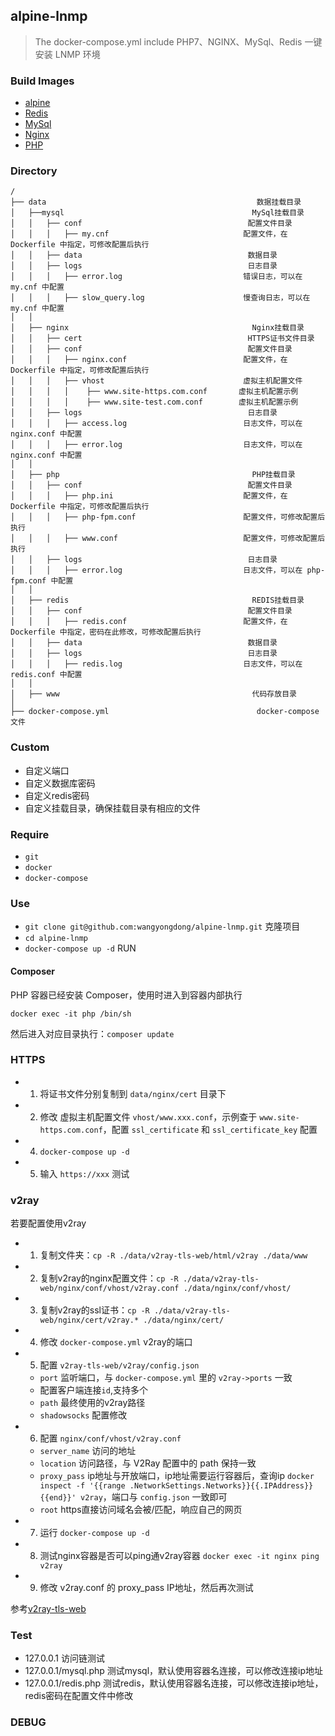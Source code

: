 ## alpine-lnmp
> The docker-compose.yml include PHP7、NGINX、MySql、Redis
> 一键安装 LNMP 环境 

### Build Images

- [alpine](https://github.com/wangyongdong/docker-alpine/tree/master/alpine)
- [Redis](https://github.com/wangyongdong/docker-alpine/tree/master/Redis)
- [MySql](https://github.com/wangyongdong/docker-alpine/tree/master/mysql)
- [Nginx](https://github.com/wangyongdong/docker-alpine/tree/master/nginx)
- [PHP](https://github.com/wangyongdong/docker-alpine/tree/master/php)


### Directory
```text
/
├── data                                               数据挂载目录
│   ├──mysql                                          MySql挂载目录
│   │   ├── conf                                     配置文件目录
│   │   │   ├── my.cnf                              配置文件，在 Dockerfile 中指定，可修改配置后执行
│   │   ├── data                                     数据目录
│   │   ├── logs                                     日志目录
│   │   │   ├── error.log                           错误日志，可以在 my.cnf 中配置
│   │   │   ├── slow_query.log                      慢查询日志，可以在 my.cnf 中配置
│   │ 
│   ├── nginx                                         Nginx挂载目录
│   │   ├── cert                                     HTTPS证书文件目录
│   │   ├── conf                                     配置文件目录
│   │   │   ├── nginx.conf                          配置文件，在 Dockerfile 中指定，可修改配置后执行
│   │   │   ├── vhost                               虚拟主机配置文件
│   │   │   │    ├── www.site-https.com.conf       虚拟主机配置示例
│   │   │   │    ├── www.site-test.com.conf        虚拟主机配置示例
│   │   ├── logs                                     日志目录
│   │   │   ├── access.log                          日志文件，可以在 nginx.conf 中配置
│   │   │   ├── error.log                           日志文件，可以在 nginx.conf 中配置
│   │ 
│   ├── php                                           PHP挂载目录
│   │   ├── conf                                     配置文件目录
│   │   │   ├── php.ini                             配置文件，在 Dockerfile 中指定，可修改配置后执行
│   │   │   ├── php-fpm.conf                        配置文件，可修改配置后执行
│   │   │   ├── www.conf                            配置文件，可修改配置后执行
│   │   ├── logs                                     日志目录
│   │   │   ├── error.log                           日志文件，可以在 php-fpm.conf 中配置
│   │   
│   ├── redis                                         REDIS挂载目录
│   │   ├── conf                                     配置文件目录
│   │   │   ├── redis.conf                          配置文件，在 Dockerfile 中指定，密码在此修改，可修改配置后执行
│   │   ├── data                                     数据目录
│   │   ├── logs                                     日志目录
│   │   │   ├── redis.log                           日志文件，可以在 redis.conf 中配置
│   │   
│   ├── www                                           代码存放目录
│
├── docker-compose.yml                                 docker-compose 文件
```

### Custom
    
- 自定义端口
- 自定义数据库密码
- 自定义redis密码
- 自定义挂载目录，确保挂载目录有相应的文件

### Require

- `git`
- `docker`
- `docker-compose`
    
### Use

- `git clone git@github.com:wangyongdong/alpine-lnmp.git` 克隆项目
- `cd alpine-lnmp`
- `docker-compose up -d` RUN

#### Composer
    
PHP 容器已经安装 Composer，使用时进入到容器内部执行

`docker exec -it php /bin/sh`

然后进入对应目录执行：`composer update`

### HTTPS
    
- 1. 将证书文件分别复制到 `data/nginx/cert` 目录下
- 2. 修改 虚拟主机配置文件 `vhost/www.xxx.conf`，示例查于 `www.site-https.com.conf`，配置 `ssl_certificate` 和 `ssl_certificate_key` 配置
- 4. `docker-compose up -d`
- 5. 输入 `https://xxx` 测试

### v2ray

若要配置使用v2ray
- 1. 复制文件夹：`cp -R ./data/v2ray-tls-web/html/v2ray ./data/www`
- 2. 复制v2ray的nginx配置文件：`cp -R ./data/v2ray-tls-web/nginx/conf/vhost/v2ray.conf ./data/nginx/conf/vhost/`
- 3. 复制v2ray的ssl证书：`cp -R ./data/v2ray-tls-web/nginx/cert/v2ray.* ./data/nginx/cert/`
- 4. 修改 `docker-compose.yml` v2ray的端口
- 5. 配置 `v2ray-tls-web/v2ray/config.json` 
    - `port` 监听端口，与 `docker-compose.yml` 里的 `v2ray->ports` 一致
    - 配置客户端连接`id`,支持多个
    - `path` 最终使用的v2ray路径
    - `shadowsocks` 配置修改
- 6. 配置 `nginx/conf/vhost/v2ray.conf` 
    - `server_name` 访问的地址
    - `location` 访问路径，与 V2Ray 配置中的 path 保持一致
    - `proxy_pass` ip地址与开放端口，ip地址需要运行容器后，查询ip `docker inspect -f '{{range .NetworkSettings.Networks}}{{.IPAddress}}{{end}}' v2ray`，端口与 `config.json` 一致即可
    - `root` https直接访问域名会被/匹配，响应自己的网页
- 7. 运行 `docker-compose up -d`
- 8. 测试nginx容器是否可以ping通v2ray容器 `docker exec -it nginx ping v2ray` 
- 9. 修改 v2ray.conf 的 proxy_pass IP地址，然后再次测试

参考[v2ray-tls-web](https://github.com/wangyongdong/v2ray-tls-web/blob/master/README.md)

### Test

- 127.0.0.1 访问链测试
- 127.0.0.1/mysql.php 测试mysql，默认使用容器名连接，可以修改连接ip地址
- 127.0.0.1/redis.php 测试redis，默认使用容器名连接，可以修改连接ip地址，redis密码在配置文件中修改
    
### DEBUG
